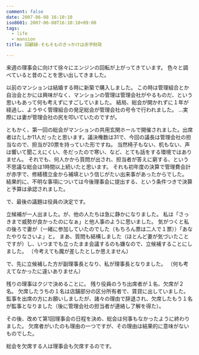 ```yaml
---
comment: false
date: 2007-06-08 16:10:10
iso8601: 2007-06-08T16:10:10+09:00
tags:
  - life
  - mansion
title: 回顧録-そもそものきっかけは赤字財政

---
```


来週の理事会に向けて徐々にエンジンの回転が上がってきています。
色々と調べていると昔のことを思い出してきました。


以前のマンションは結婚する時に新築で購入しました。
この時は管理組合とか自治会とかには興味がなく、マンションの管理は管理会社がやるものだ、という思いもあって何も考えずにすごしていました。
結局、総会が開かれずに１年が経過し、ようやく管理組合の発足総会が管理会社の号令で行われました。
…実際には妻が管理会社の尻を叩いていたのですが。

ともかく、第一回の総会がマンションの共用玄関ホールで開催されました。出席者はたしか11人だったと思います。議決権数は31で、今回の議長は管理会社の担当なので、担当が20票を持っていた形ですね。
当然椅子もない、机もない、声は響いて聞こえにくい、冬だったので寒い、など、とても話をする環境ではありません。
それでも、何人かから質問が出され、担当者が答えに窮する、という不思議な総会は1時間以上続いたと思います。
それも初年度の決算で管理費会計が赤字で、修繕積立金から補填という信じがたい出来事があったからでした。
結果的に、不明な事項については今後理事会に提出する、という条件つきで決算と予算は承認されました。

で、最後の議題は役員の決定です。

立候補が一人出ました。が、他の人たちは急に静かになりました。
私は「さっきまで威勢が良かったのになぁ」と他人事のように思いました。
気がつくと私の後ろで妻が（一緒に参加していたのでした（もちろん票は二人で１票））「あなたやりなさいよ」と。
まあ、質問も結構しました（ほとんど妻が気づいたことですが）し、いつまでも立ったまま会議するのも嫌なので、立候補することにしました。
（今考えても魔が差したとしか思えません）

で、先に立候補した方が副理事長となり、私が理事長となりました。
（何も考えてなかったに違いありません）

残りの理事はクジで決めることに。
残り役員のうち出席者が１名、欠席が２名。
欠席したうちの１名は店舗部分の区分所有者で、賃貸に出していました。
監事を出席の方にお願いしましたが、諸々の理由で辞退され、欠席したもう１名が監事となりました（後に管理会社の担当者が連絡し了解を得た）。

その後、改めて第1回理事会の日程を決め、総会は何事もなかったように終わりました。
欠席者がいたのも理由の一つですが、その理由は結果的に意味がないものでした。

総会を欠席する人は理事会も欠席するのです。

